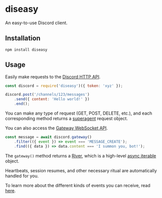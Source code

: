 # diseasy

An easy-to-use Discord client.

## Installation

```
npm install diseasy
```

## Usage

Easily make requests to the [Discord HTTP API](https://discordapp.com/developers/docs/reference#http-api).

```js
const discord = require('diseasy')({ token: 'xyz' });

discord.post('/channels/123/messages')
	.send({ content: 'Hello world!' })
	.end();
```

You can make any type of request (GET, POST, DELETE, etc.), and each corresponding method returns a [superagent](https://github.com/visionmedia/superagent) request object.

You can also access the [Gateway WebSocket API](https://discordapp.com/developers/docs/reference#gateway-websocket-api).

```js
const message = await discord.gateway()
	.filter(({ event }) => event === 'MESSAGE_CREATE');
	.find(({ data }) => data.content === 'I summon you, bot!');
```

The `gateway()` method returns a [River](https://github.com/JoshuaWise/wise-river), which is a high-level [async iterable](https://github.com/tc39/proposal-async-iteration) object.

Heartbeats, session resumes, and other necessary ritual are automatically handled for you.

To learn more about the different kinds of events you can receive, read [here](https://discordapp.com/developers/docs/topics/gateway#commands-and-events-gateway-events).
